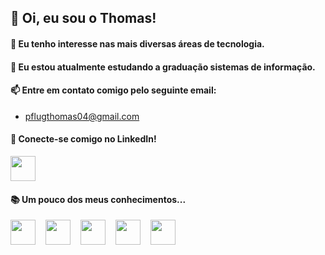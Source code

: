 ## 👋 Oi, eu sou o Thomas!
#### 👀 Eu tenho interesse nas mais diversas áreas de tecnologia.
#### 🌱 Eu estou atualmente estudando a graduação sistemas de informação.
#### 📫 Entre em contato comigo pelo seguinte email:
- pflugthomas04@gmail.com
#### 💼 Conecte-se comigo no LinkedIn!
<div align="left">
<p><a href="https://www.linkedin.com/in/thomas-pflug-95549a241/">
<img src="https://cdn.jsdelivr.net/gh/devicons/devicon@latest/icons/linkedin/linkedin-original.svg" height="40px"/>
</a></p>    
</div>

#### 📚 Um pouco dos meus conhecimentos...
<div align="left">
<img src="https://cdn.jsdelivr.net/gh/devicons/devicon@latest/icons/java/java-original.svg" height="40px"/>
<img width="8" />
<img src="https://cdn.jsdelivr.net/gh/devicons/devicon@latest/icons/html5/html5-original.svg" height="40px"/>
<img width="8" />
<img src="https://cdn.jsdelivr.net/gh/devicons/devicon@latest/icons/css3/css3-original.svg" height="40px"/>
<img width="8" />
<img src="https://cdn.jsdelivr.net/gh/devicons/devicon@latest/icons/javascript/javascript-original.svg" height="40px" />
<img width="8" />
<img src="https://cdn.jsdelivr.net/gh/devicons/devicon@latest/icons/sqldeveloper/sqldeveloper-original.svg" height="40px"/>
          
</div>

          
          

